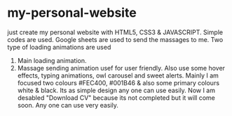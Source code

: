 # my-personal-website
just create my personal website with HTML5, CSS3 & JAVASCRIPT.
Simple codes are used.
Google sheets are used to send the massages to me.
Two type of loading animations are used
   1. Main loading animation.
   2. Massage sending animation usef for user friendly.
Also use some hover effects, typing animations, owl carousel and sweet alerts.
Mainly I am focused two colours #FEC400, #001B46 & also some primary colours white & black.
Its as simple design any one can use easily.
Now I am desabled "Download CV" because its not completed but it will come soon.
Any one can use very easily.
